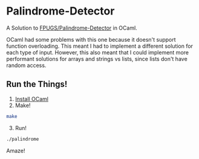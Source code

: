 # Palindrome-Detector

A Solution to [FPUGS/Palindrome-Detector](https://github.com/FPUGS/Palindrome-Detector) in OCaml.

OCaml had some problems with this one because it doesn't support function overloading. This meant I had to implement a different solution for each type of input. However, this also meant that I could implement more performant solutions for arrays and strings vs lists, since lists don't have random access.

## Run the Things!

1. [Install OCaml](http://ocaml.org/)
2. Make!
  
  ```bash
  make
  ```
3. Run!
  
  ```bash
  ./palindrome
  ```

Amaze!

